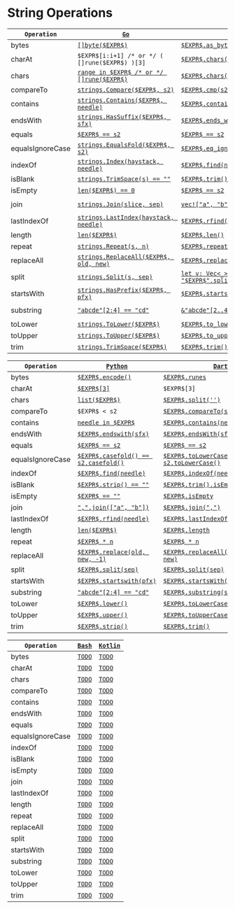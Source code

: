 # String Operations

|`Operation`|[`Go`](https://go.dev/)|[`Rust`](https://www.rust-lang.org/)|[`Java`](https://docs.oracle.com/javase/8/docs/technotes/guides/language/)|
|---|---|---|---|
|bytes|[`[]byte($EXPR$)`](TODO)|[`$EXPR$.as_bytes()`](https://doc.rust-lang.org/std/string/struct.String.html#method.as_bytes)|[`$EXPR$.getBytes("UTF8")`](https://docs.oracle.com/en/java/javase/17/docs/api/java.base/java/lang/String.html#getBytes(java.lang.String))|
|charAt|`$EXPR$[i:i+1] /* or */ ( []rune($EXPR$) )[3]`|[`$EXPR$.chars().nth(3)`](https://doc.rust-lang.org/std/iter/trait.Iterator.html#method.nth)|[`$EXPR$.charAt(3)`](https://docs.oracle.com/en/java/javase/11/docs/api/java.base/java/lang/String.html#charAt(int))|
|chars|[`range in $EXPR$ /* or */ []rune($EXPR$)`](https://go.dev/ref/spec#For_statements)|[`$EXPR$.chars()`](https://doc.rust-lang.org/std/primitive.str.html#method.chars)|[`$EXPR$.toCharArray()`](https://docs.oracle.com/en/java/javase/11/docs/api/java.base/java/lang/String.html#toCharArray())|
|compareTo|[`strings.Compare($EXPR$, s2)`](https://pkg.go.dev/strings#Compare)|[`$EXPR$.cmp(s2) == Ordering::Less`](https://doc.rust-lang.org/std/cmp/trait.Ord.html#tymethod.cmp)|[`$EXPR$.compareTo(s2)`](https://docs.oracle.com/en/java/javase/11/docs/api/java.base/java/lang/String.html#compareTo(java.lang.String))|
|contains|[`strings.Contains($EXPR$, needle)`](https://pkg.go.dev/strings#Contains)|[`$EXPR$.contains(needle)`](https://doc.rust-lang.org/std/primitive.str.html#method.contains)|[`$EXPR$.contains(needle)`](https://docs.oracle.com/en/java/javase/11/docs/api/java.base/java/lang/String.html#contains(java.lang.CharSequence))|
|endsWith|[`strings.HasSuffix($EXPR$, sfx)`](https://pkg.go.dev/strings#HasSuffix)|[`$EXPR$.ends_with(sfx)`](https://doc.rust-lang.org/std/primitive.str.html#method.ends_with)|[`$EXPR$.endsWith(sfx)`](https://docs.oracle.com/en/java/javase/11/docs/api/java.base/java/lang/String.html#endsWith(java.lang.String))|
|equals|[`$EXPR$ == s2`](https://go.dev/ref/spec#Comparison_operators)|[`$EXPR$ == s2`](https://doc.rust-lang.org/std/cmp/trait.PartialEq.html#tymethod.eq)|[`$EXPR$.equals(s2)`](https://docs.oracle.com/en/java/javase/11/docs/api/java.base/java/lang/String.html#equals(java.lang.Object))|
|equalsIgnoreCase|[`strings.EqualsFold($EXPR$, s2)`](https://pkg.go.dev/strings#EqualFold)|[`$EXPR$.eq_ignore_ascii_case(&s2)`](https://doc.rust-lang.org/std/primitive.str.html#method.eq_ignore_ascii_case)|[`$EXPR$.equalsIgnoreCase(s2)`](https://docs.oracle.com/en/java/javase/11/docs/api/java.base/java/lang/String.html#equalsIgnoreCase(java.lang.String))|
|indexOf|[`strings.Index(haystack, needle)`](https://pkg.go.dev/strings#Index)|[`$EXPR$.find(needle)`](https://doc.rust-lang.org/std/string/struct.String.html#method.find)|[`$EXPR$.indexOf(needle)`](https://docs.oracle.com/en/java/javase/11/docs/api/java.base/java/lang/String.html#indexOf(int))|
|isBlank|[`strings.TrimSpace(s) == ""`](https://pkg.go.dev/strings#TrimSpace)|[`$EXPR$.trim() == ""`](TODO)|[`$EXPR$.isBlank()`](https://docs.oracle.com/en/java/javase/11/docs/api/java.base/java/lang/String.html#isBlank())|
|isEmpty|[`len($EXPR$) == 0`](https://pkg.go.dev/builtin#len)|[`$EXPR$ == s2`](https://doc.rust-lang.org/std/primitive.str.html#method.is_empty)|[`$EXPR$.isEmpty`](https://docs.oracle.com/en/java/javase/17/docs/api/java.base/java/lang/String.html#isEmpty())|
|join|[`strings.Join(slice, sep)`](https://pkg.go.dev/strings#Join)|[`vec!["a", "b", "c"].join(sep)`](https://doc.rust-lang.org/std/primitive.slice.html#method.join)|[`String.join(" ", List.of("a", "b", "c"))`](https://docs.oracle.com/en/java/javase/17/docs/api/java.base/java/lang/String.html#join(java.lang.CharSequence,java.lang.Iterable))|
|lastIndexOf|[`strings.LastIndex(haystack, needle)`](https://pkg.go.dev/strings#LastIndex)|[`$EXPR$.rfind(needle)`](https://doc.rust-lang.org/std/string/struct.String.html#method.rfind)|[`$EXPR$.lastIndexOf(needle)`](https://docs.oracle.com/en/java/javase/11/docs/api/java.base/java/lang/String.html#lastIndexOf(int))|
|length|[`len($EXPR$)`](https://pkg.go.dev/builtin#len)|[`$EXPR$.len()`](https://doc.rust-lang.org/std/primitive.str.html#method.len)|[`$EXPR$.length()`](https://docs.oracle.com/en/java/javase/11/docs/api/java.base/java/lang/String.html#length())|
|repeat|[`strings.Repeat(s, n)`](https://pkg.go.dev/strings#Repeat)|[`$EXPR$.repeat(n)`](https://doc.rust-lang.org/std/primitive.str.html#method.repeat)|[`$EXPR$.repeat(n)`](https://docs.oracle.com/en/java/javase/11/docs/api/java.base/java/lang/String.html#repeat(int))|
|replaceAll|[`strings.ReplaceAll($EXPR$, old, new)`](https://pkg.go.dev/strings#ReplaceAll)|[`$EXPR$.replace(old, new)`](https://doc.rust-lang.org/std/primitive.str.html#method.replace)|[`$EXPR$.replaceAll(old, new)`](https://docs.oracle.com/en/java/javase/11/docs/api/java.base/java/lang/String.html#replaceAll(java.lang.String,java.lang.String))|
|split|[`strings.Split(s, sep)`](https://pkg.go.dev/strings#Split)|[`let v: Vec<_> = "$EXPR$".split(sep).collect()`](https://doc.rust-lang.org/std/primitive.str.html#method.split)|[`$EXPR$.split(sep, 0)`](https://docs.oracle.com/en/java/javase/11/docs/api/java.base/java/lang/String.html#split(java.lang.String))|
|startsWith|[`strings.HasPrefix($EXPR$, pfx)`](https://pkg.go.dev/strings#HasPrefix)|[`$EXPR$.starts_with(pfx)`](https://doc.rust-lang.org/std/primitive.str.html#method.starts_with)|[`$EXPR$.startsWith(pfx)`](https://docs.oracle.com/en/java/javase/11/docs/api/java.base/java/lang/String.html#startsWith(java.lang.String))|
|substring|[`"abcde"[2:4] == "cd"`](TODO)|[`&"abcde"[2..4] == "cd"`](https://doc.rust-lang.org/nightly/book/ch08-02-strings.html#slicing-strings)|[`"abcde".substring(2, 4).equals("cd")`](https://docs.oracle.com/en/java/javase/11/docs/api/java.base/java/lang/String.html#substring(int,int))|
|toLower|[`strings.ToLower($EXPR$)`](https://pkg.go.dev/strings#ToLower)|[`$EXPR$.to_lowercase()`](https://doc.rust-lang.org/std/primitive.str.html#method.to_lowercase)|[`$EXPR$.toLowerCase(Locale.ROOT)`](https://docs.oracle.com/en/java/javase/11/docs/api/java.base/java/lang/String.html#toLowerCase())|
|toUpper|[`strings.ToUpper($EXPR$)`](https://pkg.go.dev/strings#ToUpper)|[`$EXPR$.to_uppercase()`](https://doc.rust-lang.org/std/primitive.str.html#method.to_uppercase)|[`$EXPR$.toUpperCase(Locale.ROOT)`](https://docs.oracle.com/en/java/javase/11/docs/api/java.base/java/lang/String.html#toUpperCase())|
|trim|[`strings.TrimSpace($EXPR$)`](https://pkg.go.dev/strings#TrimSpace)|[`$EXPR$.trim()`](https://doc.rust-lang.org/std/primitive.str.html#method.trim)|[`$EXPR$.strip()`](https://docs.oracle.com/en/java/javase/17/docs/api/java.base/java/lang/String.html#strip())|


|`Operation`|[`Python`](https://www.python.org/)|[`Dart`](https://dart.dev/)|[`Ts`](https://www.typescriptlang.org/)|
|---|---|---|---|
|bytes|[`$EXPR$.encode()`](https://docs.python.org/3/library/stdtypes.html#str.encode)|[`$EXPR$.runes`](https://api.dart.dev/stable/2.17.6/dart-core/String/runes.html)|[`TODO`](TODO)|
|charAt|[`$EXPR$[3]`](TODO)|`$EXPR$[3]`|[`TODO`](TODO)|
|chars|[`list($EXPR$)`](https://docs.python.org/3/library/stdtypes.html#list)|[`$EXPR$.split('')`](https://api.flutter.dev/flutter/dart-core/String/split.html)|[`TODO`](TODO)|
|compareTo|`$EXPR$ < s2`|[`$EXPR$.compareTo(s2)`](https://api.flutter.dev/flutter/dart-core/String/compareTo.html)|[`TODO`](TODO)|
|contains|[`needle in $EXPR$`](https://docs.python.org/3/library/operator.html#mapping-operators-to-functions)|[`$EXPR$.contains(needle)`](https://api.dart.dev/stable/2.17.0/dart-core/String/contains.html)|[`TODO`](TODO)|
|endsWith|[`$EXPR$.endswith(sfx)`](https://docs.python.org/3/library/stdtypes.html?highlight=endswith#str.endswith)|[`$EXPR$.endsWith(sfx)`](https://api.dart.dev/stable/2.17.0/dart-core/String/endsWith.html)|[`TODO`](TODO)|
|equals|[`$EXPR$ == s2`](https://docs.python.org/3/library/operator.html?highlight=operator#operator.eq)|[`$EXPR$ == s2`](https://api.dart.dev/stable/2.17.6/dart-core/String/operator_equals.html)|[`TODO`](TODO)|
|equalsIgnoreCase|[`$EXPR$.casefold() == s2.casefold()`](https://docs.python.org/3/library/stdtypes.html#str.casefold)|[`$EXPR$.toLowerCase() == s2.toLowerCase()`](https://api.dart.dev/stable/2.17.6/dart-core/String/toLowerCase.html)|[`TODO`](TODO)|
|indexOf|[`$EXPR$.find(needle)`](https://docs.python.org/3/library/stdtypes.html#str.find)|[`$EXPR$.indexOf(needle)`](https://api.dart.dev/be/181224/dart-core/String/indexOf.html)|[`TODO`](TODO)|
|isBlank|[`$EXPR$.strip() == ""`](https://docs.python.org/3/library/stdtypes.html#str.strip)|[`$EXPR$.trim().isEmpty`](https://api.dart.dev/stable/2.17.6/dart-core/Iterable/isEmpty.html)|[`TODO`](TODO)|
|isEmpty|[`$EXPR$ == ""`](https://docs.python.org/3/library/stdtypes.html#comparisons)|[`$EXPR$.isEmpty`](https://api.dart.dev/stable/2.17.6/dart-core/String/isEmpty.html)|[`TODO`](TODO)|
|join|[`",".join(["a", "b"])`](https://docs.python.org/3/library/stdtypes.html#str.join)|[`$EXPR$.join(",")`](https://api.dart.dev/stable/2.17.6/dart-core/Iterable/join.html)|[`TODO`](TODO)|
|lastIndexOf|[`$EXPR$.rfind(needle)`](https://docs.python.org/3/library/stdtypes.html#str.rfind)|[`$EXPR$.lastIndexOf(needle)`](https://api.dart.dev/stable/2.17.6/dart-core/String/lastIndexOf.html)|[`TODO`](TODO)|
|length|[`len($EXPR$)`](TODO)|[`$EXPR$.length`](https://api.dart.dev/stable/2.17.6/dart-core/String/length.html)|[`TODO`](TODO)|
|repeat|[`$EXPR$ * n`](https://docs.python.org/3/library/stdtypes.html#common-sequence-operations)|[`$EXPR$ * n`](https://api.dart.dev/stable/2.17.6/dart-core/String/operator_multiply.html)|[`TODO`](TODO)|
|replaceAll|[`$EXPR$.replace(old, new, -1)`](https://docs.python.org/3/library/stdtypes.html#str.replace)|[`$EXPR$.replaceAll(RegExp(r'ab'), new)`](https://api.dart.dev/stable/2.17.6/dart-core/String/replaceAll.html)|[`TODO`](TODO)|
|split|[`$EXPR$.split(sep)`](https://docs.python.org/3/library/stdtypes.html#str.split)|[`$EXPR$.split(sep)`](https://api.dart.dev/stable/2.17.6/dart-core/String/split.html)|[`TODO`](TODO)|
|startsWith|[`$EXPR$.startswith(pfx)`](https://docs.python.org/3/library/stdtypes.html#str.startswith)|[`$EXPR$.startsWith(pfx)`](https://api.dart.dev/stable/2.17.6/dart-core/String/startsWith.html)|[`TODO`](TODO)|
|substring|[`"abcde"[2:4] == "cd"`](https://docs.python.org/3/library/functions.html?highlight=slice#slice)|[`$EXPR$.substring(start, end)`](https://api.dart.dev/stable/2.17.6/dart-core/String/substring.html)|[`TODO`](TODO)|
|toLower|[`$EXPR$.lower()`](https://docs.python.org/3/library/stdtypes.html#str.lower)|[`$EXPR$.toLowerCase()`](https://api.dart.dev/stable/2.17.6/dart-core/String/toLowerCase.html)|[`TODO`](TODO)|
|toUpper|[`$EXPR$.upper()`](https://docs.python.org/3/library/stdtypes.html#str.upper)|[`$EXPR$.toUpperCase()`](https://api.dart.dev/stable/2.17.6/dart-core/String/toUpperCase.html)|[`TODO`](TODO)|
|trim|[`$EXPR$.strip()`](https://docs.python.org/3/library/stdtypes.html#str.strip)|[`$EXPR$.trim()`](https://api.dart.dev/stable/2.17.6/dart-core/String/trim.html)|[`TODO`](TODO)|


|`Operation`|[`Bash`](https://www.gnu.org/software/bash/)|[`Kotlin`](https://kotlinlang.org/)|
|---|---|---|
|bytes|[`TODO`](TODO)|[`TODO`](TODO)|
|charAt|[`TODO`](TODO)|[`TODO`](TODO)|
|chars|[`TODO`](TODO)|[`TODO`](TODO)|
|compareTo|[`TODO`](TODO)|[`TODO`](TODO)|
|contains|[`TODO`](TODO)|[`TODO`](TODO)|
|endsWith|[`TODO`](TODO)|[`TODO`](TODO)|
|equals|[`TODO`](TODO)|[`TODO`](TODO)|
|equalsIgnoreCase|[`TODO`](TODO)|[`TODO`](TODO)|
|indexOf|[`TODO`](TODO)|[`TODO`](TODO)|
|isBlank|[`TODO`](TODO)|[`TODO`](TODO)|
|isEmpty|[`TODO`](TODO)|[`TODO`](TODO)|
|join|[`TODO`](TODO)|[`TODO`](TODO)|
|lastIndexOf|[`TODO`](TODO)|[`TODO`](TODO)|
|length|[`TODO`](TODO)|[`TODO`](TODO)|
|repeat|[`TODO`](TODO)|[`TODO`](TODO)|
|replaceAll|[`TODO`](TODO)|[`TODO`](TODO)|
|split|[`TODO`](TODO)|[`TODO`](TODO)|
|startsWith|[`TODO`](TODO)|[`TODO`](TODO)|
|substring|[`TODO`](TODO)|[`TODO`](TODO)|
|toLower|[`TODO`](TODO)|[`TODO`](TODO)|
|toUpper|[`TODO`](TODO)|[`TODO`](TODO)|
|trim|[`TODO`](TODO)|[`TODO`](TODO)|



